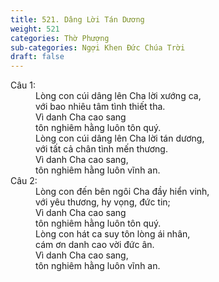 ```yaml
---
title: 521. Dâng Lời Tán Dương
weight: 521
categories: Thờ Phượng
sub-categories: Ngợi Khen Đức Chúa Trời
draft: false
---
```

<dl><dt>Câu 1:</dt><dd data-verse="1">Lòng con cúi dâng lên Cha lời xướng ca, <br/>với bao nhiêu tâm tình thiết tha. <br/>Vì danh Cha cao sang <br/>tôn nghiêm hằng luôn tôn quý. <br/>Lòng con cúi dâng lên Cha lời tán dương, <br/>với tất cả chân tình mến thương. <br/>Vì danh Cha cao sang, <br/>tôn nghiêm hằng luôn vĩnh an. </dd><dt>Câu 2:</dt><dd data-verse="2">Lòng con đến bên ngôi Cha đầy hiển vinh, <br/>với yêu thương, hy vọng, đức tin; <br/>Vì danh Cha cao sang <br/>tôn nghiêm hằng luôn tôn quý. <br/>Lòng con hát ca suy tôn lòng ái nhân, <br/>cám ơn danh cao vời đức ân. <br/>Vì danh Cha cao sang, <br/>tôn nghiêm hằng luôn vĩnh an. </dd></dl>